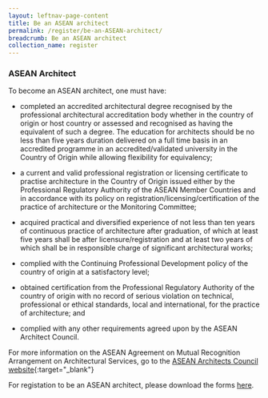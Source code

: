 ```yaml
---
layout: leftnav-page-content
title: Be an ASEAN architect
permalink: /register/be-an-ASEAN-architect/
breadcrumb: Be an ASEAN architect
collection_name: register
---
```


### **ASEAN Architect**

To become an ASEAN architect, one must have:

* completed an accredited architectural degree recognised by the professional architectural accreditation body whether in the country of origin or host country or assessed and recognised as having the equivalent of such a degree. The education for architects should be no less than five years duration delivered on a full time basis in an accredited programme in an accredited/validated university in the Country of Origin while allowing flexibility for equivalency;

* a current and valid professional registration or licensing certificate to practise architecture in the Country of Origin issued either by the Professional Regulatory Authority of the ASEAN Member Countries and in accordance with its policy on registration/licensing/certification of the practice of architecture or the Monitoring Committee;

* acquired practical and diversified experience of not less than ten years of continuous practice of architecture after graduation, of which at least five years shall be after licensure/registration and at least two years of which shall be in responsible charge of significant architectural works; 

* complied with the Continuing Professional Development policy of the country of origin at a satisfactory level; 

* obtained certification from the Professional Regulatory Authority of the country of origin with no record of serious violation on technical, professional or ethical standards, local and international, for the practice of architecture; and 

* complied with any other requirements agreed upon by the ASEAN Architect Council.

For more information on the ASEAN Agreement on Mutual Recognition Arrangement on Architectural Services, go to the [ASEAN Architects Council website](http://m.aseanarchitectcouncil.org/mobile/6011/index.asp?pageid=167529&t=home){:target="_blank"}

For registation to be an ASEAN architect, please download the forms [here](/register/application-forms).
